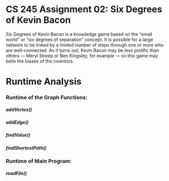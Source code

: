# CS 245 Assignment 02: Six Degrees of Kevin Bacon

Six Degrees of Kevin Bacon​ is a knowledge game based on the “small world” or “six degrees of separation” concept. It is possible for a large network to be linked by a limited number of steps through one or more who are well-connected. As it turns out, Kevin Bacon may be less prolific than others — Meryl Streep or Ben Kingsley, for example — so this game may belie the biases of the inventors.

# Runtime Analysis
### Runtime of the Graph Functions:
##### addVertex()

##### addEdge()

##### findValue()

##### findShortestPath()

### Runtime of Main Program:
##### readFile()
